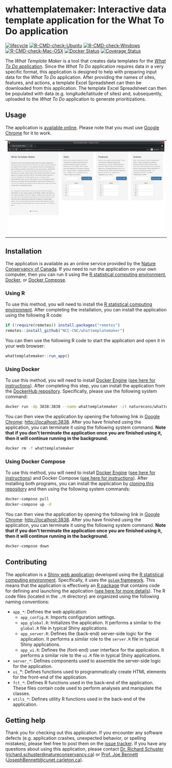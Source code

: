 
<!--- README.md is generated from README.Rmd. Please edit that file -->

# whattemplatemaker: Interactive data template application for the What To Do application

[![lifecycle](https://img.shields.io/badge/Lifecycle-stable-brightgreen.svg)](https://lifecycle.r-lib.org/articles/stages.html)
[![R-CMD-check-Ubuntu](https://img.shields.io/github/workflow/status/NCC-CNC/whattemplatemaker/Ubuntu/master.svg?label=Ubuntu)](https://github.com/NCC-CNC/whattemplatemaker/actions)
[![R-CMD-check-Windows](https://img.shields.io/github/workflow/status/NCC-CNC/whattemplatemaker/Windows/master.svg?label=Windows)](https://github.com/NCC-CNC/whattemplatemaker/actions)
[![R-CMD-check-Mac-OSX](https://img.shields.io/github/workflow/status/NCC-CNC/whattemplatemaker/Mac%20OSX/master.svg?label=Mac%20OSX)](https://github.com/NCC-CNC/whattemplatemaker/actions)
[![Docker
Status](https://img.shields.io/docker/cloud/build/naturecons/whattemplatemaker?label=Docker%20build)](https://hub.docker.com/r/naturecons/whattemplatemaker)
[![Coverage
Status](https://codecov.io/github/NCC-CNC/whattemplatemaker/coverage.svg?branch=master)](https://codecov.io/github/NCC-CNC/whattemplatemaker?branch=master)

The *What Template Maker* is a tool that creates data templates for the
[*What To Do* application](https://github.com/NCC-CNC/whattodo). Since
the *What To Do* application requires data in a very specific format,
this application is designed to help with preparing input data for the
*What To Do* application. After providing the names of sites, features,
and actions, a template Excel Spreadsheet can then be downloaded from
this application. The template Excel Spreadsheet can then be populated
with data (e.g. longitude/latitude of sites) and, subsequently, uploaded
to the *What To Do* application to generate prioritizations.

## Usage

The application is [available online](https://ncc.carleton.ca). Please
note that you must use [Google Chrome](https://www.google.com/chrome/)
for it to work.

<table>
<tr>
<td>
<img class="screenshot" src="man/figures/screenshot.png" align="center" width="100%"/>
</td>
</tr>
</table>

## Installation

The application is available as an online service provided by the
[Nature Conservancy of Canada](https://natureconservancy.ca/en/). If you
need to run the application on your own computer, then you can run it
using the [R statistical computing
environment](https://www.r-project.org/),
[Docker](https://www.docker.com/), or [Docker
Compose](https://docs.docker.com/compose/).

### Using R

To use this method, you will need to install the [R statistical
computing environment](https://www.r-project.org/). After completing the
installation, you can install the application using the following R
code:

``` r
if (!require(remotes)) install.packages("remotes")
remotes::install_github("NCC-CNC/whattemplatemaker")
```

You can then use the following R code to start the application and open
it in your web browser:

``` r
whattemplatemaker::run_app()
```

### Using Docker

To use this method, you will need to install [Docker
Engine](https://www.docker.com/) ([see here for
instructions](https://docs.docker.com/get-docker/)). After completing
this step, you can install the application from the [DockerHub
repository](https://hub.docker.com/repository/docker/naturecons/whattemplatemaker).
Specifically, please use the following system command:

``` bash
docker run -dp 3838:3838 --name whattemplatemaker -it naturecons/whattemplatemaker:latest
```

You can then view the application by opening the following link in
[Google Chrome](https://www.google.com/chrome/):
<http://localhost:3838>. After you have finished using the application,
you can terminate it using the following system command. **Note that if
you don’t terminate the application once you are finished using it, then
it will continue running in the background.**

``` bash
docker rm -f whattemplatemaker
```

### Using Docker Compose

To use this method, you will need to install [Docker
Engine](https://www.docker.com/) ([see here for
instructions](https://docs.docker.com/get-docker/)) and Docker Compose
([see here for instructions](https://docs.docker.com/compose/install/)).
After installing both programs, you can install the application by
[cloning this
repository](https://docs.github.com/en/github/creating-cloning-and-archiving-repositories/cloning-a-repository-from-github/cloning-a-repository)
and then using the following system commands:

``` bash
docker-compose pull
docker-compose up -d
```

You can then view the application by opening the following link in
[Google Chrome](https://www.google.com/chrome/):
<http://localhost:3838>. After you have finished using the application,
you can terminate it using the following system command. **Note that if
you don’t terminate the application once you are finished using it, then
it will continue running in the background.**

``` bash
docker-compose down
```

## Contributing

The application is a [Shiny web
application](https://mastering-shiny.org/) developed using the [R
statistical computing environment](https://www.r-project.org/).
Specifically, it uses the [`golem`
framework](https://thinkr-open.github.io/golem/). This means that the
application is effectively an [R package](https://r-pkgs.org/) that
contains code for defining and launching the application ([see here for
more details](https://engineering-shiny.org/)). The R code files
(located in the `./R` directory) are organized using the following
naming conventions:

-   `app_*`: Defines the web application:
    -   `app_config.R`: Imports configuration settings.
    -   `app_global.R`: Initializes the application. It performs a
        similar to the `global.R` file in typical Shiny applications.
    -   `app_server.R`: Defines the (back-end) server-side logic for the
        application. It performs a similar role to the `server.R` file
        in typical Shiny applications.
    -   `app_ui.R`: Defines the (font-end) user interface for the
        application. It performs a similar role to the `ui.R` file in
        typical Shiny applications.
-   `server_*`: Defines components used to assemble the server-side
    logic for the application.
-   `ui_`\*: Defines functions used to programmatically create HTML
    elements for the front-end of the application.
-   `fct_*`: Defines R functions used in the back-end of the
    application. These files contain code used to perform analyses and
    manipulate the classes.
-   `utils_*`: Defines utility R functions used in the back-end of the
    application.

## Getting help

Thank you for checking out this application. If you encounter any
software defects (e.g. application crashes, unexpected behavior, or
spelling mistakes), please feel free to post them on the [issue
tracker](https://github.com/NCC-CNC/whattemplatemaker/issues). If you
have any questions about using this application, please contact
[Dr. Richard Schuster](https://www.richard-schuster.com/)
(<richard.schuster@natureconservancy.ca>) or [Prof. Joe
Bennett](https://carleton.ca/bennett-lab/lab-members/)
([JosephBennett@cunet.carleton.ca](mailto:mailto:JosephBennett@cunet.carleton.ca)).
